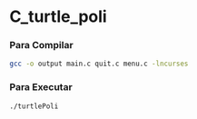# C_turtle_poli


### Para Compilar
~~~bash
gcc -o output main.c quit.c menu.c -lncurses
~~~

### Para Executar
~~~bash
./turtlePoli
~~~
